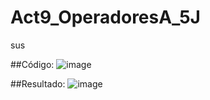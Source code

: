 # Act9_OperadoresA_5J
sus

##Código:
![image](https://github.com/user-attachments/assets/1b0b555f-04b6-478a-8b8f-c18c51d376d7)

##Resultado:
![image](https://github.com/user-attachments/assets/45fa9e2e-903a-4dd2-90c4-ad5f5cc57d68)

